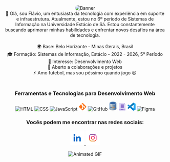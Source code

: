 <div align="center">
  <img src="https://media1.giphy.com/media/v1.Y2lkPTc5MGI3NjExZzd5azJsaGM3ODFyaDMyOGl1d3pnMXBvdTF1cnViZnJkeTNzeTR2NiZlcD12MV9pbnRlcm5hbF9naWZfYnlfaWQmY3Q9Zw/Rpl1sod1vCXK0L2SUN/giphy.webp" width="4000px" height="250px" alt="Banner" style="object-fit: cover; border-radius: 50px;">
</div>

<div align="center">
  👋 Olá, sou Flávio, um entusiasta da tecnologia com experiência em suporte e infraestrutura. Atualmente, estou no 6º período de Sistemas de Informação na Universidade Estácio de Sá. Estou constantemente buscando aprimorar minhas habilidades e enfrentar novos desafios na área de tecnologia.
</div>

<br>

<section align="center">
  🌍 Base: Belo Horizonte - Minas Gerais, Brasil<br>
  🎓 Formação: Sistemas de Informação, Estácio - 2022 - 2026, 5º Período<br>
  👀 Interesse: Desenvolvimento Web<br>
  🤝 Aberto a colaborações e projetos<br>
  ⚡ Amo futebol, mas sou péssimo quando jogo 😆
</section><br>
<section align="center">
  <h3>Ferramentas e Tecnologias para Desenvolvimento Web</h3>
  <div align="center">

<img src="https://cdn.jsdelivr.net/gh/devicons/devicon/icons/html5/html5-original.svg" width="25px" alt="HTML">
<img src="https://cdn.jsdelivr.net/gh/devicons/devicon/icons/css3/css3-original.svg" width="25px" alt="CSS">
<img src="https://cdn.jsdelivr.net/gh/devicons/devicon/icons/javascript/javascript-original.svg" width="25px" alt="JavaScript">
    <img src="git.png" width="25px" alt="Git">
    <img src="https://icons.iconarchive.com/icons/bokehlicia/captiva/256/web-github-icon.png" width="25px" alt="GitHub">
        <img src="mysql.png" width="25px" alt="MySQL">
    <img src="sql1.png" width="25px" alt="SQLite">
        <img src="vscode.png" width="25px" alt="VSCode">
    <img src="https://github.com/user-attachments/assets/7b993b02-c75f-4691-b4cb-67f4f1cadcb4" width="25px" alt="Figma">
    
  </div>

<section align="center">
  <h3>Vocês podem me encontrar nas redes sociais:</h3>
  <div align="center">
    <a href="https://www.linkedin.com/in/flaviovieiraev/" target="_blank">
      <img src="linkedin1.png" width="45px" alt="LinkedIn">
    </a>
    <a href="https://www.instagram.com/flaviovieiraev/" target="_blank">
      <img src="instagram.png" width="45px" alt="Instagram">
    </a>
  </div>
</section>

<br>

<div align="center">
  <img src="https://media4.giphy.com/media/v1.Y2lkPTc5MGI3NjExODBmYmlicThwaXZzMmtlNHQ3OW90YjZmb2Q0NmJqcXI2Yjc3aGhycSZlcD12MV9pbnRlcm5hbF9naWZfYnlfaWQmY3Q9Zw/3oz8xLjc1TXeduTk4M/giphy.webp" width="300px" alt="Animated GIF">
</div>
